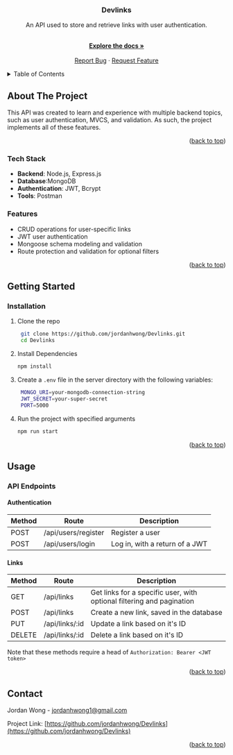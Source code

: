 <!-- Improved compatibility of back to top link: See: https://github.com/othneildrew/Best-README-Template/pull/73 -->
<a id="readme-top"></a>
<!--
*** Thanks for checking out the Best-README-Template. If you have a suggestion
*** that would make this better, please fork the repo and create a pull request
*** or simply open an issue with the tag "enhancement".
*** Don't forget to give the project a star!
*** Thanks again! Now go create something AMAZING! :D
-->



<!-- PROJECT SHIELDS -->
<!--
*** I'm using markdown "reference style" links for readability.
*** Reference links are enclosed in brackets [ ] instead of parentheses ( ).
*** See the bottom of this document for the declaration of the reference variables
*** for contributors-url, forks-url, etc. This is an optional, concise syntax you may use.
*** https://www.markdownguide.org/basic-syntax/#reference-style-links
-->
<!--
[![Contributors][contributors-shield]][contributors-url]
[![Forks][forks-shield]][forks-url]
[![Stargazers][stars-shield]][stars-url]
[![Issues][issues-shield]][issues-url]
[![project_license][license-shield]][license-url]
[![LinkedIn][linkedin-shield]][linkedin-url]
-->


<!-- PROJECT LOGO -->
<br />
<div align="center">
  <a href="https://github.com/jordanhwong/Devlinks"></a>

<h3 align="center">Devlinks</h3>
  An API used to store and retrieve links with user authentication.
  <p align="center">
    <br />
    <a href="https://github.com/jordanhwong/Devlinks"><strong>Explore the docs »</strong></a>
    <br />
    <br />
    <a href="https://github.com/jordanhwong/Devlinks/issues/new?labels=bug&template=bug-report---.md">Report Bug</a>
    &middot;
    <a href="https://github.com/jordanhwong/Devlinks/issues/new?labels=enhancement&template=feature-request---.md">Request Feature</a>
  </p>
</div>



<!-- TABLE OF CONTENTS -->
<details>
  <summary>Table of Contents</summary>
  <ol>
    <li>
      <a href="#about-the-project">About The Project</a>
      <ul>
        <li><a href="#built-with">Built With</a></li>
      </ul>
    </li>
    <li>
      <a href="#getting-started">Getting Started</a>
      <ul>
        <li><a href="#prerequisites">Prerequisites</a></li>
        <li><a href="#installation">Installation</a></li>
      </ul>
    </li>
    <li><a href="#usage">Usage</a></li>
    <li><a href="#contact">Contact</a></li>
  </ol>
</details>



<!-- ABOUT THE PROJECT -->
## About The Project

This API was created to learn and experience with multiple backend topics, such as user authentication, MVCS, and validation. As such, the project implements all of these features.

<p align="right">(<a href="#readme-top">back to top</a>)</p>



### Tech Stack

* **Backend**: Node.js, Express.js
* **Database**:MongoDB
* **Authentication**: JWT, Bcrypt
* **Tools**: Postman

### Features

- CRUD operations for user-specific links
- JWT user authentication
- Mongoose schema modeling and validation
- Route protection and validation for optional filters


<p align="right">(<a href="#readme-top">back to top</a>)</p>



<!-- GETTING STARTED -->
## Getting Started

### Installation

1. Clone the repo
   ```sh
    git clone https://github.com/jordanhwong/Devlinks.git
    cd Devlinks
   ```
2. Install Dependencies
    ```sh
    npm install
    ```
3. Create a ```.env``` file in the server directory with the following variables:
   ```sh
    MONGO_URI=your-mongodb-connection-string
    JWT_SECRET=your-super-secret
    PORT=5000
   ```
4. Run the project with specified arguments
    ```sh
    npm run start
    ```

<p align="right">(<a href="#readme-top">back to top</a>)</p>



<!-- USAGE EXAMPLES -->
## Usage

### API Endpoints

#### Authentication

| **Method** | **Route** | **Description** |
| ---------- | --------- | --------------- |
| POST | /api/users/register | Register a user |
| POST | /api/users/login | Log in, with a return of a JWT |

#### Links

| **Method** | **Route** | **Description** |
| ---------- | --------- | --------------- |
| GET | /api/links | Get links for a specific user, with optional filtering and pagination |
| POST | /api/links | Create a new link, saved in the database |
| PUT | /api/links/:id | Update a link based on it's ID |
| DELETE | /api/links/:id | Delete a link based on it's ID |
Note that these methods require a head of ```Authorization: Bearer <JWT token>```

<p align="right">(<a href="#readme-top">back to top</a>)</p>


<!-- 
ROADMAP
## Roadmap

- [ ] Feature 1
- [ ] Feature 2
- [ ] Feature 3
    - [ ] Nested Feature

See the [open issues](https://github.com/jordanhwong/Devlinks/issues) for a full list of proposed features (and known issues).

<p align="right">(<a href="#readme-top">back to top</a>)</p>
 -->


<!-- CONTRIBUTING
## Contributing

Contributions are what make the open source community such an amazing place to learn, inspire, and create. Any contributions you make are **greatly appreciated**.

If you have a suggestion that would make this better, please fork the repo and create a pull request. You can also simply open an issue with the tag "enhancement".
Don't forget to give the project a star! Thanks again!

1. Fork the Project
2. Create your Feature Branch (`git checkout -b feature/AmazingFeature`)
3. Commit your Changes (`git commit -m 'Add some AmazingFeature'`)
4. Push to the Branch (`git push origin feature/AmazingFeature`)
5. Open a Pull Request

<p align="right">(<a href="#readme-top">back to top</a>)</p> -->

<!-- ### Top contributors:

<a href="https://github.com/jordanhwong/Devlinks/graphs/contributors">
  <img src="https://contrib.rocks/image?repo=github_username/repo_name" alt="contrib.rocks image" />
</a> -->


<!-- 
LICENSE
## License

Distributed under the project_license. See `LICENSE.txt` for more information.

<p align="right">(<a href="#readme-top">back to top</a>)</p>
 -->


<!-- CONTACT -->
## Contact

Jordan Wong -  jordanhwong1@gmail.com

Project Link: [https://github.com/jordanhwong/Devlinks](https://github.com/jordanhwong/Devlinks)

<p align="right">(<a href="#readme-top">back to top</a>)</p>

<!-- 

 ACKNOWLEDGMENTS 
## Acknowledgments

* []()
* []()
* []()

<p align="right">(<a href="#readme-top">back to top</a>)</p> 
-->



<!-- MARKDOWN LINKS & IMAGES -->
<!-- https://www.markdownguide.org/basic-syntax/#reference-style-links -->
[contributors-shield]: https://img.shields.io/github/contributors/github_username/repo_name.svg?style=for-the-badge
[contributors-url]: https://github.com/jordanhwong/Devlinks/graphs/contributors
[forks-shield]: https://img.shields.io/github/forks/github_username/repo_name.svg?style=for-the-badge
[forks-url]: https://github.com/jordanhwong/Devlinks/network/members
[stars-shield]: https://img.shields.io/github/stars/github_username/repo_name.svg?style=for-the-badge
[stars-url]: https://github.com/jordanhwong/Devlinks/stargazers
[issues-shield]: https://img.shields.io/github/issues/github_username/repo_name.svg?style=for-the-badge
[issues-url]: https://github.com/jordanhwong/Devlinks/issues
[license-shield]: https://img.shields.io/github/license/github_username/repo_name.svg?style=for-the-badge
[license-url]: https://github.com/jordanhwong/Devlinks/blob/master/LICENSE.txt
[linkedin-shield]: https://img.shields.io/badge/-LinkedIn-black.svg?style=for-the-badge&logo=linkedin&colorB=555
[linkedin-url]: https://linkedin.com/in/jordanhwong
[product-screenshot]: images/screenshot.png
[Next.js]: https://img.shields.io/badge/next.js-000000?style=for-the-badge&logo=nextdotjs&logoColor=white
[Next-url]: https://nextjs.org/
[React.js]: https://img.shields.io/badge/React-20232A?style=for-the-badge&logo=react&logoColor=61DAFB
[React-url]: https://reactjs.org/
[Vue.js]: https://img.shields.io/badge/Vue.js-35495E?style=for-the-badge&logo=vuedotjs&logoColor=4FC08D
[Vue-url]: https://vuejs.org/
[Angular.io]: https://img.shields.io/badge/Angular-DD0031?style=for-the-badge&logo=angular&logoColor=white
[Angular-url]: https://angular.io/
[Svelte.dev]: https://img.shields.io/badge/Svelte-4A4A55?style=for-the-badge&logo=svelte&logoColor=FF3E00
[Svelte-url]: https://svelte.dev/
[Laravel.com]: https://img.shields.io/badge/Laravel-FF2D20?style=for-the-badge&logo=laravel&logoColor=white
[Laravel-url]: https://laravel.com
[Bootstrap.com]: https://img.shields.io/badge/Bootstrap-563D7C?style=for-the-badge&logo=bootstrap&logoColor=white
[Bootstrap-url]: https://getbootstrap.com
[JQuery.com]: https://img.shields.io/badge/jQuery-0769AD?style=for-the-badge&logo=jquery&logoColor=white
[JQuery-url]: https://jquery.com 
